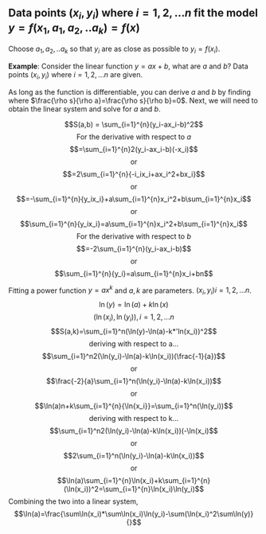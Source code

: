 ## Data points $(x_i,y_i) \text{ where } i = 1,2,...n$ fit the model $y=f(x_1,a_1,a_2,..a_k)=f(x)$

Choose $a_1,a_2,..a_k$ so that $y_i$ are as close as possible to $y_i=f(x_i)$.

**Example**:
Consider the linear function $y=ax+b$, what are $a$ and $b$? Data points $(x_i,y_i) \text{ where }i=1,2,...n$ are given.

As long as the function is differentiable, you can derive $a$ and $b$ by finding where $\frac{\rho s}{\rho a}=\frac{\rho s}{\rho b}=0$. Next, we will need to obtain the linear system and solve for $a$ and $b$.

$$S(a,b) = \sum_{i=1}^{n}(y_i-ax_i-b)^2$$
$$\text{For the derivative with respect to }a$$
$$=\sum_{i=1}^{n}2(y_i-ax_i-b)(-x_i)$$
$$\text{or}$$
$$=2\sum_{i=1}^{n}{-i_ix_i+ax_i^2+bx_i}$$
$$\text{or}$$
$$=-\sum_{i=1}^{n}{y_ix_i}+a\sum_{i=1}^{n}x_i^2+b\sum_{i=1}^{n}x_i$$
$$\text{or}$$
$$\sum_{i=1}^{n}{y_ix_i}=a\sum_{i=1}^{n}x_i^2+b\sum_{i=1}^{n}x_i$$
$$\text{For the derivative with respect to }b$$
$$=-2\sum_{i=1}^{n}(y_i-ax_i-b)$$
$$\text{or}$$
$$\sum_{i=1}^{n}{y_i}=a\sum_{i=1}^{n}x_i+bn$$

Fitting a power function $y=ax^k$ and $a, k$ are parameters.
$(x_i,y_i) i=1,2,...n$.
$$\ln(y)=\ln(a)+k\ln(x)$$
$$(\ln(x_i),\ln(y_i)), i =1,2,...n$$
$$S(a,k)=\sum_{i=1}^n(\ln(y)-\ln(a)-k*'ln(x_i))^2$$
$$\text{deriving with respect to a...}$$
$$\sum_{i=1}^n2(\ln(y_i)-\ln(a)-k\ln(x_i))(\frac{-1}{a})$$
$$\text{or}$$
$$\frac{-2}{a}\sum_{i=1}^n(\ln(y_i)-\ln(a)-k\ln(x_i))$$
$$\text{or}$$
$$\ln(a)n+k\sum_{i=1}^{n}{\ln{x_i}}=\sum_{i=1}^n(\ln(y_i))$$
$$\text{deriving with respect to k...}$$
$$\sum_{i=1}^n2(\ln(y_i)-\ln(a)-k\ln(x_i))(-\ln(x_i)$$
$$\text{or}$$
$$2\sum_{i=1}^n(\ln(y_i)-\ln(a)-k\ln(x_i))$$
$$\text{or}$$
$$\ln(a)\sum_{i=1}^{n}\ln(x_i)+k\sum_{i=1}^{n}(\ln(x_i))^2=\sum_{i=1}^{n}\ln(x_i)\ln(y_i)$$
Combining the two into a linear system,
$$\ln(a)=\frac{\sum\ln(x_i)*\sum\ln(x_i)\ln(y_i)-\sum(\ln(x_i)^2\sum\ln(y)}{}$$